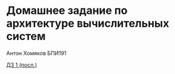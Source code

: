 # Домашнее задание по архитектуре вычислительных систем

Антон Хомяков БПИ191

[ДЗ 1 (посл.)](https://github.com/antonkhmv/dz-avs/blob/master/dz-1.md)
